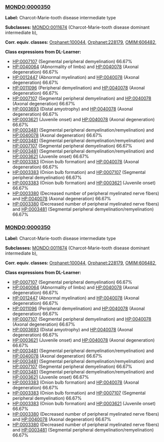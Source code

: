 
### [MONDO:0000350](http://purl.obolibrary.org/obo/MONDO_0000350)
**Label:** Charcot-Marie-tooth disease intermediate type

**Subclasses:** [MONDO:0011674](http://purl.obolibrary.org/obo/MONDO_0011674) (Charcot-Marie-tooth disease dominant intermediate b), 

**Corr. equiv. classes:** [Orphanet:100044](http://www.orpha.net/ORDO/Orphanet_100044), [Orphanet:228179](http://www.orpha.net/ORDO/Orphanet_228179), [OMIM:606482](http://purl.obolibrary.org/obo/OMIM_606482), 

**Class expressions from DL-Learner:**

- [HP:0007107](http://purl.obolibrary.org/obo/HP_0007107) (Segmental peripheral demyelination) 66.67%
- [HP:0040064](http://purl.obolibrary.org/obo/HP_0040064) (Abnormality of limbs) and [HP:0040078](http://purl.obolibrary.org/obo/HP_0040078) (Axonal degeneration) 66.67%
- [HP:0012447](http://purl.obolibrary.org/obo/HP_0012447) (Abnormal myelination) and [HP:0040078](http://purl.obolibrary.org/obo/HP_0040078) (Axonal degeneration) 66.67%
- [HP:0011096](http://purl.obolibrary.org/obo/HP_0011096) (Peripheral demyelination) and [HP:0040078](http://purl.obolibrary.org/obo/HP_0040078) (Axonal degeneration) 66.67%
- [HP:0007107](http://purl.obolibrary.org/obo/HP_0007107) (Segmental peripheral demyelination) and [HP:0040078](http://purl.obolibrary.org/obo/HP_0040078) (Axonal degeneration) 66.67%
- [HP:0003693](http://purl.obolibrary.org/obo/HP_0003693) (Distal amyotrophy) and [HP:0040078](http://purl.obolibrary.org/obo/HP_0040078) (Axonal degeneration) 66.67%
- [HP:0003621](http://purl.obolibrary.org/obo/HP_0003621) (Juvenile onset) and [HP:0040078](http://purl.obolibrary.org/obo/HP_0040078) (Axonal degeneration) 66.67%
- [HP:0003481](http://purl.obolibrary.org/obo/HP_0003481) (Segmental peripheral demyelination/remyelination) and [HP:0040078](http://purl.obolibrary.org/obo/HP_0040078) (Axonal degeneration) 66.67%
- [HP:0003481](http://purl.obolibrary.org/obo/HP_0003481) (Segmental peripheral demyelination/remyelination) and [HP:0007107](http://purl.obolibrary.org/obo/HP_0007107) (Segmental peripheral demyelination) 66.67%
- [HP:0003481](http://purl.obolibrary.org/obo/HP_0003481) (Segmental peripheral demyelination/remyelination) and [HP:0003621](http://purl.obolibrary.org/obo/HP_0003621) (Juvenile onset) 66.67%
- [HP:0003383](http://purl.obolibrary.org/obo/HP_0003383) (Onion bulb formation) and [HP:0040078](http://purl.obolibrary.org/obo/HP_0040078) (Axonal degeneration) 66.67%
- [HP:0003383](http://purl.obolibrary.org/obo/HP_0003383) (Onion bulb formation) and [HP:0007107](http://purl.obolibrary.org/obo/HP_0007107) (Segmental peripheral demyelination) 66.67%
- [HP:0003383](http://purl.obolibrary.org/obo/HP_0003383) (Onion bulb formation) and [HP:0003621](http://purl.obolibrary.org/obo/HP_0003621) (Juvenile onset) 66.67%
- [HP:0003380](http://purl.obolibrary.org/obo/HP_0003380) (Decreased number of peripheral myelinated nerve fibers) and [HP:0040078](http://purl.obolibrary.org/obo/HP_0040078) (Axonal degeneration) 66.67%
- [HP:0003380](http://purl.obolibrary.org/obo/HP_0003380) (Decreased number of peripheral myelinated nerve fibers) and [HP:0003481](http://purl.obolibrary.org/obo/HP_0003481) (Segmental peripheral demyelination/remyelination) 66.67%



### [MONDO:0000350](http://purl.obolibrary.org/obo/MONDO_0000350)
**Label:** Charcot-Marie-tooth disease intermediate type

**Subclasses:** [MONDO:0011674](http://purl.obolibrary.org/obo/MONDO_0011674) (Charcot-Marie-tooth disease dominant intermediate b), 

**Corr. equiv. classes:** [Orphanet:100044](http://www.orpha.net/ORDO/Orphanet_100044), [Orphanet:228179](http://www.orpha.net/ORDO/Orphanet_228179), [OMIM:606482](http://purl.obolibrary.org/obo/OMIM_606482), 

**Class expressions from DL-Learner:**

- [HP:0007107](http://purl.obolibrary.org/obo/HP_0007107) (Segmental peripheral demyelination) 66.67%
- [HP:0040064](http://purl.obolibrary.org/obo/HP_0040064) (Abnormality of limbs) and [HP:0040078](http://purl.obolibrary.org/obo/HP_0040078) (Axonal degeneration) 66.67%
- [HP:0012447](http://purl.obolibrary.org/obo/HP_0012447) (Abnormal myelination) and [HP:0040078](http://purl.obolibrary.org/obo/HP_0040078) (Axonal degeneration) 66.67%
- [HP:0011096](http://purl.obolibrary.org/obo/HP_0011096) (Peripheral demyelination) and [HP:0040078](http://purl.obolibrary.org/obo/HP_0040078) (Axonal degeneration) 66.67%
- [HP:0007107](http://purl.obolibrary.org/obo/HP_0007107) (Segmental peripheral demyelination) and [HP:0040078](http://purl.obolibrary.org/obo/HP_0040078) (Axonal degeneration) 66.67%
- [HP:0003693](http://purl.obolibrary.org/obo/HP_0003693) (Distal amyotrophy) and [HP:0040078](http://purl.obolibrary.org/obo/HP_0040078) (Axonal degeneration) 66.67%
- [HP:0003621](http://purl.obolibrary.org/obo/HP_0003621) (Juvenile onset) and [HP:0040078](http://purl.obolibrary.org/obo/HP_0040078) (Axonal degeneration) 66.67%
- [HP:0003481](http://purl.obolibrary.org/obo/HP_0003481) (Segmental peripheral demyelination/remyelination) and [HP:0040078](http://purl.obolibrary.org/obo/HP_0040078) (Axonal degeneration) 66.67%
- [HP:0003481](http://purl.obolibrary.org/obo/HP_0003481) (Segmental peripheral demyelination/remyelination) and [HP:0007107](http://purl.obolibrary.org/obo/HP_0007107) (Segmental peripheral demyelination) 66.67%
- [HP:0003481](http://purl.obolibrary.org/obo/HP_0003481) (Segmental peripheral demyelination/remyelination) and [HP:0003621](http://purl.obolibrary.org/obo/HP_0003621) (Juvenile onset) 66.67%
- [HP:0003383](http://purl.obolibrary.org/obo/HP_0003383) (Onion bulb formation) and [HP:0040078](http://purl.obolibrary.org/obo/HP_0040078) (Axonal degeneration) 66.67%
- [HP:0003383](http://purl.obolibrary.org/obo/HP_0003383) (Onion bulb formation) and [HP:0007107](http://purl.obolibrary.org/obo/HP_0007107) (Segmental peripheral demyelination) 66.67%
- [HP:0003383](http://purl.obolibrary.org/obo/HP_0003383) (Onion bulb formation) and [HP:0003621](http://purl.obolibrary.org/obo/HP_0003621) (Juvenile onset) 66.67%
- [HP:0003380](http://purl.obolibrary.org/obo/HP_0003380) (Decreased number of peripheral myelinated nerve fibers) and [HP:0040078](http://purl.obolibrary.org/obo/HP_0040078) (Axonal degeneration) 66.67%
- [HP:0003380](http://purl.obolibrary.org/obo/HP_0003380) (Decreased number of peripheral myelinated nerve fibers) and [HP:0003481](http://purl.obolibrary.org/obo/HP_0003481) (Segmental peripheral demyelination/remyelination) 66.67%


